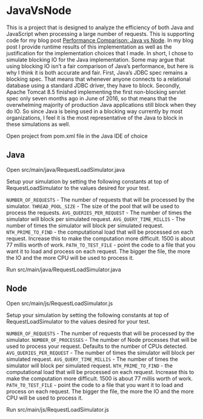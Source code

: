 # JavaVsNode

This is a project that is designed to analyze the efficiency of both Java and JavaScript when processing a large number of requests. 
This is supporting code for my blog post [Performance Comparison: Java vs Node](https://www.tandemseven.com/blog/performance-java-vs-node/). In my blog post I provide runtime results of this implementation as well as the justification for the implementation choices that I made. 
In short, I chose to simulate blocking IO for the Java implementation. Some may argue that using blocking IO isn’t a fair comparison of Java’s performance, but here is why I think it is both accurate and fair. First, Java’s JDBC spec remains a blocking spec. 
That means that whenever anyone connects to a relational database using a standard JDBC driver, they have to block. Secondly, Apache Tomcat 8.5 finished implementing the first non-blocking servlet spec only seven months ago in June of 2016, so that means that the overwhelming majority of production Java applications still block when they do IO. 
So since Java is being used in a blocking way currently by most organizations, I feel it is the most representative of the Java to block in these simulations as well. 

Open project from pom.xml file in the Java IDE of choice

## Java

Open src/main/java/RequestLoadSimulator.java

Setup your simulation by setting the following constants at top of RequestLoadSimulator to the values desired for your test.

`NUMBER_OF_REQUESTS` - The number of requests that will be processed by the simulator. 
`THREAD_POOL_SIZE` - The size of the pool that will be used to process the requests. 
`AVG_QUERIES_PER_REQUEST` - The number of times the simulator will block per simulated request. 
`AVG_QUERY_TIME_MILLIS` - The number of times the simulator will block per simulated request. 
`NTH_PRIME_TO_FIND` - the computational load that will be processed on each request. Increase this to make the computation more difficult. 1500 is about 77 millis worth of work. 
`PATH_TO_TEST_FILE` - point the code to a file that you want it to load and process on each request. The bigger the file, the more the IO and the more CPU will be used to process it. 

Run src/main/java/RequestLoadSimulator.java

## Node

Open src/main/js/RequestLoadSimulator.js

Setup your simulation by setting the following constants at top of RequestLoadSimulator to the values desired for your test.

`NUMBER_OF_REQUESTS` - The number of requests that will be processed by the simulator. 
`NUMBER_OF_PROCESSES` - The number of Node processes that will be used to process your request. Defaults to the number of CPUs detected. 
`AVG_QUERIES_PER_REQUEST` - The number of times the simulator will block per simulated request. 
`AVG_QUERY_TIME_MILLIS` - The number of times the simulator will block per simulated request. 
`NTH_PRIME_TO_FIND` - the computational load that will be processed on each request. Increase this to make the computation more difficult. 1500 is about 77 millis worth of work. 
`PATH_TO_TEST_FILE` - point the code to a file that you want it to load and process on each request. The bigger the file, the more the IO and the more CPU will be used to process it. 

Run src/main/js/RequestLoadSimulator.js
